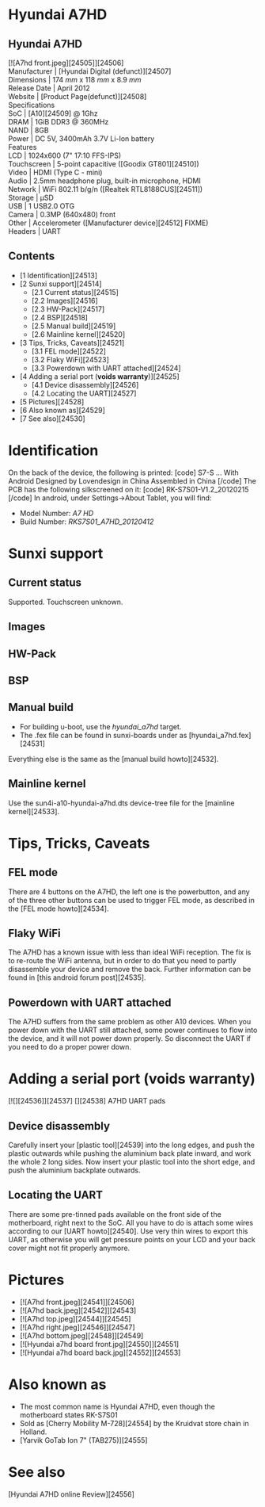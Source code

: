 # Hyundai A7HD
Hyundai A7HD  
---  
[![A7hd front.jpeg][24505]][24506]  
Manufacturer |  [Hyundai Digital (defunct)][24507]  
Dimensions |  174 _mm_ x 118 _mm_ x 8.9 _mm_  
Release Date |  April 2012   
Website |  [Product Page(defunct)][24508]  
Specifications   
SoC |  [A10][24509] @ 1Ghz   
DRAM |  1GiB DDR3 @ 360MHz   
NAND |  8GB   
Power |  DC 5V, 3400mAh 3.7V Li-Ion battery   
Features   
LCD |  1024x600 (7" 17:10 FFS-IPS)   
Touchscreen |  5-point capacitive ([Goodix GT801][24510])   
Video |  HDMI (Type C - mini)   
Audio |  2.5mm headphone plug, built-in microphone, HDMI   
Network |  WiFi 802.11 b/g/n ([Realtek RTL8188CUS][24511])   
Storage |  µSD   
USB |  1 USB2.0 OTG   
Camera |  0.3MP (640x480) front   
Other |  Accelerometer ([Manufacturer device][24512] FIXME)   
Headers |  UART   
## Contents
  * [1 Identification][24513]
  * [2 Sunxi support][24514]
    * [2.1 Current status][24515]
    * [2.2 Images][24516]
    * [2.3 HW-Pack][24517]
    * [2.4 BSP][24518]
    * [2.5 Manual build][24519]
    * [2.6 Mainline kernel][24520]
  * [3 Tips, Tricks, Caveats][24521]
    * [3.1 FEL mode][24522]
    * [3.2 Flaky WiFi][24523]
    * [3.3 Powerdown with UART attached][24524]
  * [4 Adding a serial port (**voids warranty**)][24525]
    * [4.1 Device disassembly][24526]
    * [4.2 Locating the UART][24527]
  * [5 Pictures][24528]
  * [6 Also known as][24529]
  * [7 See also][24530]

# Identification
On the back of the device, the following is printed: 
[code] 
    S7-S
    ... With Android
    Designed by Lovendesign in China
    Assembled in China
[/code]
The PCB has the following silkscreened on it: 
[code] 
    RK-S7S01-V1.2_20120215
[/code]
In android, under Settings->About Tablet, you will find: 
  * Model Number: _A7 HD_
  * Build Number: _RKS7S01_A7HD_20120412_

# Sunxi support
## Current status
Supported. Touchscreen unknown. 
## Images
## HW-Pack
## BSP
## Manual build
  * For building u-boot, use the _hyundai_a7hd_ target.
  * The .fex file can be found in sunxi-boards under as [hyundai_a7hd.fex][24531]

Everything else is the same as the [manual build howto][24532]. 
## Mainline kernel
Use the sun4i-a10-hyundai-a7hd.dts device-tree file for the [mainline kernel][24533]. 
# Tips, Tricks, Caveats
## FEL mode
There are 4 buttons on the A7HD, the left one is the powerbutton, and any of the three other buttons can be used to trigger FEL mode, as described in the [FEL mode howto][24534]. 
## Flaky WiFi
The A7HD has a known issue with less than ideal WiFi reception. The fix is to re-route the WiFi antenna, but in order to do that you need to partly disassemble your device and remove the back. 
Further information can be found in [this android forum post][24535]. 
## Powerdown with UART attached
The A7HD suffers from the same problem as other A10 devices. When you power down with the UART still attached, some power continues to flow into the device, and it will not power down properly. So disconnect the UART if you need to do a proper power down. 
# Adding a serial port (**voids warranty**)
[![][24536]][24537]
[][24538]
A7HD UART pads
## Device disassembly
Carefully insert your [plastic tool][24539] into the long edges, and push the plastic outwards while pushing the aluminium back plate inward, and work the whole 2 long sides. Now insert your plastic tool into the short edge, and push the aluminium backplate outwards. 
## Locating the UART
There are some pre-tinned pads available on the front side of the motherboard, right next to the SoC. All you have to do is attach some wires according to our [UART howto][24540]. Use very thin wires to export this UART, as otherwise you will get pressure points on your LCD and your back cover might not fit properly anymore. 
# Pictures
  * [![A7hd front.jpeg][24541]][24506]
  * [![A7hd back.jpeg][24542]][24543]
  * [![A7hd top.jpeg][24544]][24545]
  * [![A7hd right.jpeg][24546]][24547]
  * [![A7hd bottom.jpeg][24548]][24549]
  * [![Hyundai a7hd board front.jpg][24550]][24551]
  * [![Hyundai a7hd board back.jpg][24552]][24553]

# Also known as
  * The most common name is Hyundai A7HD, even though the motherboard states RK-S7S01
  * Sold as [Cherry Mobility M-728][24554] by the Kruidvat store chain in Holland.
  * [Yarvik GoTab Ion 7" (TAB275)][24555]

# See also
[Hyundai A7HD online Review][24556]
